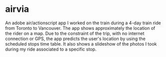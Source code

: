airvia
======

An adobe air/actionscript app I worked on the train during a 4-day train ride from Toronto to Vancouver. The app shows approximately the location of the rider on a map. Due to the constraint of the trip, with no internet connection or GPS, the app predicts the user's location by using the scheduled stops time table. It also shows a slideshow of the photos I took during my ride associated to a specific stop.